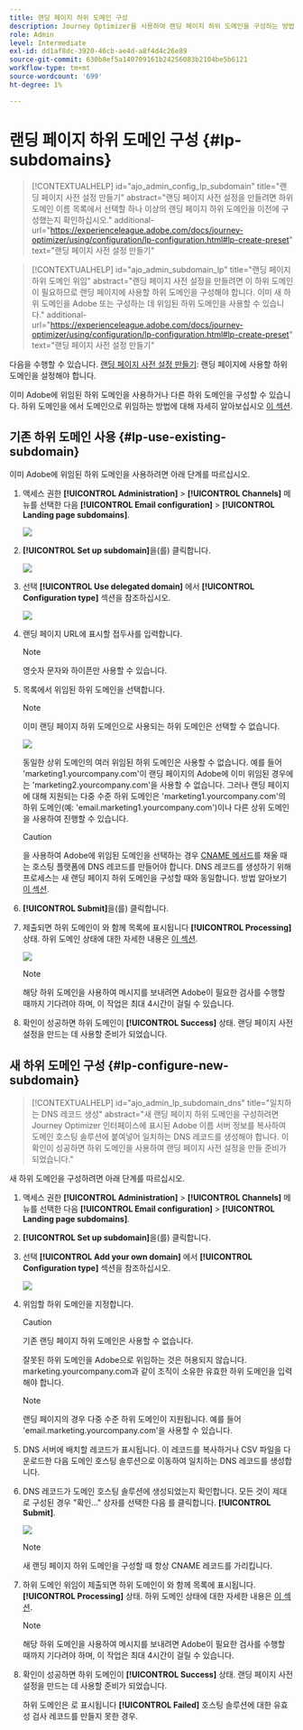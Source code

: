 ```yaml
---
title: 랜딩 페이지 하위 도메인 구성
description: Journey Optimizer을 사용하여 랜딩 페이지 하위 도메인을 구성하는 방법 알아보기
role: Admin
level: Intermediate
exl-id: dd1af8dc-3920-46cb-ae4d-a8f4d4c26e89
source-git-commit: 630b8ef5a140709161b24256083b2104be5b6121
workflow-type: tm+mt
source-wordcount: '699'
ht-degree: 1%

---
```


# 랜딩 페이지 하위 도메인 구성 {#lp-subdomains}

>[!CONTEXTUALHELP]
>id="ajo_admin_config_lp_subdomain"
>title="랜딩 페이지 사전 설정 만들기"
>abstract="랜딩 페이지 사전 설정을 만들려면 하위 도메인 이름 목록에서 선택할 하나 이상의 랜딩 페이지 하위 도메인을 이전에 구성했는지 확인하십시오."
>additional-url="https://experienceleague.adobe.com/docs/journey-optimizer/using/configuration/lp-configuration.html#lp-create-preset" text="랜딩 페이지 사전 설정 만들기"

>[!CONTEXTUALHELP]
>id="ajo_admin_subdomain_lp"
>title="랜딩 페이지 하위 도메인 위임"
>abstract="랜딩 페이지 사전 설정을 만들려면 이 하위 도메인이 필요하므로 랜딩 페이지에 사용할 하위 도메인을 구성해야 합니다. 이미 새 하위 도메인을 Adobe 또는 구성하는 데 위임된 하위 도메인을 사용할 수 있습니다."
>additional-url="https://experienceleague.adobe.com/docs/journey-optimizer/using/configuration/lp-configuration.html#lp-create-preset" text="랜딩 페이지 사전 설정 만들기"

다음을 수행할 수 있습니다. [랜딩 페이지 사전 설정 만들기](lp-presets.md): 랜딩 페이지에 사용할 하위 도메인을 설정해야 합니다.

이미 Adobe에 위임된 하위 도메인을 사용하거나 다른 하위 도메인을 구성할 수 있습니다. 하위 도메인을 에서 도메인으로 위임하는 방법에 대해 자세히 알아보십시오 [이 섹션](delegate-subdomain.md).

## 기존 하위 도메인 사용 {#lp-use-existing-subdomain}

이미 Adobe에 위임된 하위 도메인을 사용하려면 아래 단계를 따르십시오.

1. 액세스 권한 **[!UICONTROL Administration]** > **[!UICONTROL Channels]** 메뉴를 선택한 다음 **[!UICONTROL Email configuration]** > **[!UICONTROL Landing page subdomains]**.

   ![](assets/lp_access-subdomains.png)

1. **[!UICONTROL Set up subdomain]**&#x200B;을(를) 클릭합니다.

   ![](assets/lp_set-up-subdomain.png)

1. 선택 **[!UICONTROL Use delegated domain]** 에서 **[!UICONTROL Configuration type]** 섹션을 참조하십시오.

   ![](assets/lp_use-delegated-subdomain.png)

1. 랜딩 페이지 URL에 표시할 접두사를 입력합니다.

   >[!NOTE]
   >
   >영숫자 문자와 하이픈만 사용할 수 있습니다.

1. 목록에서 위임된 하위 도메인을 선택합니다.

   >[!NOTE]
   >
   >이미 랜딩 페이지 하위 도메인으로 사용되는 하위 도메인은 선택할 수 없습니다.

   ![](assets/lp_prefix-and-subdomain.png)

   동일한 상위 도메인의 여러 위임된 하위 도메인은 사용할 수 없습니다. 예를 들어 &#39;marketing1.yourcompany.com&#39;이 랜딩 페이지의 Adobe에 이미 위임된 경우에는 &#39;marketing2.yourcompany.com&#39;을 사용할 수 없습니다. 그러나 랜딩 페이지에 대해 지원되는 다중 수준 하위 도메인은 &#39;marketing1.yourcompany.com&#39;의 하위 도메인(예: &#39;email.marketing1.yourcompany.com&#39;)이나 다른 상위 도메인을 사용하여 진행할 수 있습니다.

   >[!CAUTION]
   >
   >을 사용하여 Adobe에 위임된 도메인을 선택하는 경우 [CNAME 메서드](delegate-subdomain.md#cname-subdomain-delegation)를 채울 때는 호스팅 플랫폼에 DNS 레코드를 만들어야 합니다. DNS 레코드를 생성하기 위해 프로세스는 새 랜딩 페이지 하위 도메인을 구성할 때와 동일합니다. 방법 알아보기 [이 섹션](#lp-configure-new-subdomain).

1. **[!UICONTROL Submit]**&#x200B;을(를) 클릭합니다.

1. 제출되면 하위 도메인이 와 함께 목록에 표시됩니다 **[!UICONTROL Processing]** 상태. 하위 도메인 상태에 대한 자세한 내용은 [이 섹션](access-subdomains.md).<!--Same statuses?-->

   ![](assets/lp_subdomain-processing.png)

   >[!NOTE]
   >
   >해당 하위 도메인을 사용하여 메시지를 보내려면 Adobe이 필요한 검사를 수행할 때까지 기다려야 하며, 이 작업은 최대 4시간이 걸릴 수 있습니다.<!--Learn more in [this section](delegate-subdomain.md#subdomain-validation).-->

1. 확인이 성공하면 하위 도메인이 **[!UICONTROL Success]** 상태. 랜딩 페이지 사전 설정을 만드는 데 사용할 준비가 되었습니다.

## 새 하위 도메인 구성 {#lp-configure-new-subdomain}

>[!CONTEXTUALHELP]
>id="ajo_admin_lp_subdomain_dns"
>title="일치하는 DNS 레코드 생성"
>abstract="새 랜딩 페이지 하위 도메인을 구성하려면 Journey Optimizer 인터페이스에 표시된 Adobe 이름 서버 정보를 복사하여 도메인 호스팅 솔루션에 붙여넣어 일치하는 DNS 레코드를 생성해야 합니다. 이 확인이 성공하면 하위 도메인을 사용하여 랜딩 페이지 사전 설정을 만들 준비가 되었습니다."

새 하위 도메인을 구성하려면 아래 단계를 따르십시오.

1. 액세스 권한 **[!UICONTROL Administration]** > **[!UICONTROL Channels]** 메뉴를 선택한 다음 **[!UICONTROL Email configuration]** > **[!UICONTROL Landing page subdomains]**.

1. **[!UICONTROL Set up subdomain]**&#x200B;을(를) 클릭합니다.

1. 선택 **[!UICONTROL Add your own domain]** 에서 **[!UICONTROL Configuration type]** 섹션을 참조하십시오.

   ![](assets/lp_add-your-own-subdomain.png)

1. 위임할 하위 도메인을 지정합니다.

   >[!CAUTION]
   >
   >기존 랜딩 페이지 하위 도메인은 사용할 수 없습니다.

   잘못된 하위 도메인을 Adobe으로 위임하는 것은 허용되지 않습니다. marketing.yourcompany.com과 같이 조직이 소유한 유효한 하위 도메인을 입력해야 합니다.

   >[!NOTE]
   >
   >랜딩 페이지의 경우 다중 수준 하위 도메인이 지원됩니다. 예를 들어 &#39;email.marketing.yourcompany.com&#39;을 사용할 수 있습니다.

1. DNS 서버에 배치할 레코드가 표시됩니다. 이 레코드를 복사하거나 CSV 파일을 다운로드한 다음 도메인 호스팅 솔루션으로 이동하여 일치하는 DNS 레코드를 생성합니다.

1. DNS 레코드가 도메인 호스팅 솔루션에 생성되었는지 확인합니다. 모든 것이 제대로 구성된 경우 &quot;확인...&quot; 상자를 선택한 다음 를 클릭합니다. **[!UICONTROL Submit]**.

   ![](assets/lp_add-your-own-subdomain-confirm.png)

   >[!NOTE]
   >
   >새 랜딩 페이지 하위 도메인을 구성할 때 항상 CNAME 레코드를 가리킵니다.

1. 하위 도메인 위임이 제출되면 하위 도메인이 와 함께 목록에 표시됩니다. **[!UICONTROL Processing]** 상태. 하위 도메인 상태에 대한 자세한 내용은 [이 섹션](access-subdomains.md).<!--Same statuses?-->

   >[!NOTE]
   >
   >해당 하위 도메인을 사용하여 메시지를 보내려면 Adobe이 필요한 검사를 수행할 때까지 기다려야 하며, 이 작업은 최대 4시간이 걸릴 수 있습니다.<!--Learn more in [this section](#subdomain-validation).-->

1. 확인이 성공하면 하위 도메인이 **[!UICONTROL Success]** 상태. 랜딩 페이지 사전 설정을 만드는 데 사용할 준비가 되었습니다.

   하위 도메인은 로 표시됩니다 **[!UICONTROL Failed]** 호스팅 솔루션에 대한 유효성 검사 레코드를 만들지 못한 경우.
